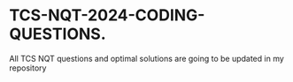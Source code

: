# TCS-NQT-2024-CODING-QUESTIONS.
All TCS NQT questions and optimal solutions are going to be updated in  my repository
